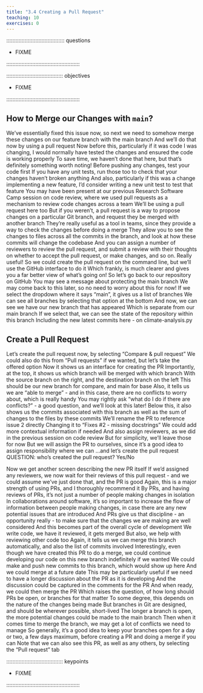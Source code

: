 ```yaml
---
title: "3.4 Creating a Pull Request"
teaching: 10
exercises: 0
---
```


:::::::::::::::::::::::::::::::::::::: questions 

- FIXME

::::::::::::::::::::::::::::::::::::::::::::::::

::::::::::::::::::::::::::::::::::::: objectives

- FIXME

::::::::::::::::::::::::::::::::::::::::::::::::

## How to Merge our Changes with `main`?

We’ve essentially fixed this issue now, so next we need to somehow merge these changes on our feature branch with the main branch
And we’ll do that now by using a pull request
Now before this, particularly if it was code I was changing, I would normally have tested the changes and ensured the code is working properly
To save time, we haven’t done that here, but that’s definitely something worth noting!
Before pushing any changes, test your code first
If you have any unit tests, run those too to check that your changes haven’t broken anything
And also, particularly if this was a change implementing a new feature, I’d consider writing a new unit test to test that feature
You may have been present at our previous Research Software Camp session on code review, where we used pull requests as a mechanism to review code changes across a team
We’ll be using a pull request here too
But if you weren’t, a pull request is a way to propose changes on a particular Git branch, and request they be merged with another branch
They’re really useful as a tool in teams, since they provide a way to check the changes before doing a merge
They allow you to see the changes to files across all the commits in the branch, and look at how these commits will change the codebase
And you can assign a number of reviewers to review the pull request, and submit a review with their thoughts on whether to accept the pull request, or make changes, and so on. Really useful!
So we could create the pull request on the command line, but we’ll use the GitHub interface to do it
Which frankly, is much clearer and gives you a far better view of what’s going on!
So let’s go back to our repository on GitHub
You may see a message about protecting the main branch
We may come back to this later, so no need to worry about this for now!
If we select the dropdown where it says “main”, it gives us a list of branches
We can see all branches by selecting that option at the bottom
And now, we can see we have our new branch that has appeared
Which is separate from our main branch
If we select that, we can see the state of the repository within this branch
Including the new latest commits here - on climate-analysis.py

## Create a Pull Request

Let’s create the pull request now, by selecting “Compare & pull request”
We could also do this from “Pull requests” if we wanted, but let’s take the offered option
Now it shows us an interface for creating the PR
Importantly, at the top, it shows us which branch will be merged with which branch
With the source branch on the right, and the destination branch on the left
This should be our new branch for compare, and main for base
Also, it tells us we are “able to merge” - and in this case, there are no conflicts to worry about, which is really handy
You may rightly ask “what do I do if there are conflicts?” - a good question, and we’ll look at this later!
Below this, it also shows us the commits associated with this branch
as well as the sum of changes to the files by these commits
We’ll rename the PR to reference issue 2 directly
Changing it to “Fixes #2 - missing docstrings”
We could add more contextual information if needed
And also assign reviewers, as we did in the previous session on code review
But for simplicity, we’ll leave those for now
But we will assign the PR to ourselves, since it’s a good idea to assign responsibility where we can
…and let’s create the pull request
QUESTION: who’s created the pull request? Yes/No

Now we get another screen describing the new PR itself
If we’d assigned any reviewers, we now wait for their reviews of this pull request - and we could assume we’ve just done that, and the PR is good
Again, this is a major strength of using PRs, and I thoroughly recommend it
By PRs, and having reviews of PRs, it’s not just a number of people making changes in isolation
In collaborations around software, it’s so important to increase the flow of information between people making changes, in case there are any new potential issues that are introduced
And PRs give us that discipline - an opportunity really - to make sure that the changes we are making are well considered
And this becomes part of the overall cycle of development
We write code, we have it reviewed, it gets merged
But also, we help with reviewing other code too
Again, it tells us we can merge this branch automatically, and also the list of commits involved
Interestingly, even though we have created this PR to do a merge, we could continue developing our code on this new branch indefinitely if we wanted
We could make and push new commits to this branch, which would show up here
And we could merge at a future date
This may be particularly useful if we need to have a longer discussion about the PR as it is developing
And the discussion could be captured in the comments for the PR
And when ready, we could then merge the PR
Which raises the question, of how long should PRs be open, or branches for that matter
To some degree, this depends on the nature of the changes being made
But branches in Git are designed, and should be wherever possible, short-lived
The longer a branch is open, the more potential changes could be made to the main branch
Then when it comes time to merge the branch, we may get a lot of conflicts we need to manage
So generally, it’s a good idea to keep your branches open for a day or two, a few days maximum, before creating a PR and doing a merge if you can
Note that we can also see this PR, as well as any others, by selecting the “Pull request” tab


::::::::::::::::::::::::::::::::::::: keypoints 

- FIXME

::::::::::::::::::::::::::::::::::::::::::::::::
